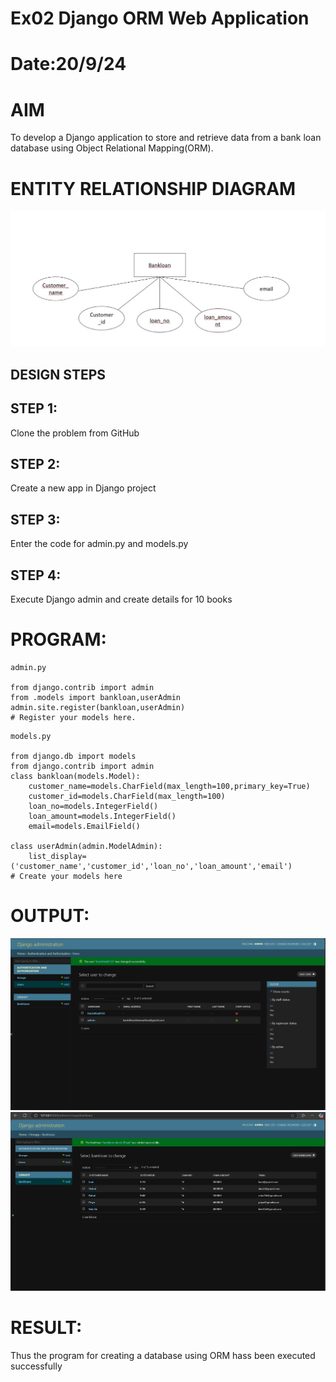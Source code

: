 # Ex02 Django ORM Web Application
# Date:20/9/24
# AIM
To develop a Django application to store and retrieve data from a bank loan database using Object Relational Mapping(ORM).

# ENTITY RELATIONSHIP DIAGRAM
![alt text](chart.jpg)
## DESIGN STEPS
## STEP 1:
Clone the problem from GitHub

## STEP 2:
Create a new app in Django project

## STEP 3:
Enter the code for admin.py and models.py

## STEP 4:
Execute Django admin and create details for 10 books

# PROGRAM:
```
admin.py

from django.contrib import admin
from .models import bankloan,userAdmin
admin.site.register(bankloan,userAdmin)
# Register your models here.
```
```
models.py

from django.db import models
from django.contrib import admin
class bankloan(models.Model):
    customer_name=models.CharField(max_length=100,primary_key=True)
    customer_id=models.CharField(max_length=100)
    loan_no=models.IntegerField()
    loan_amount=models.IntegerField()
    email=models.EmailField()
 
class userAdmin(admin.ModelAdmin):
    list_display=('customer_name','customer_id','loan_no','loan_amount','email')
# Create your models here
```
# OUTPUT:
![alt text](<Screenshot 2024-12-21 184015.png>)
![alt text](<Screenshot 2024-12-21 183409.png>)

# RESULT:
Thus the program for creating a database using ORM hass been executed successfully

